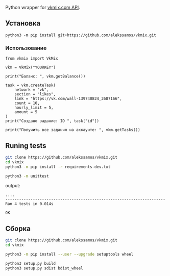 Python wrapper for [vkmix.com API](https://vkmix.com/settings/api). 
## Установка
`python3 -m pip install git+https://github.com/alekssamos/vkmix.git`
### Использование
```python3
from vkmix import VkMix

vkm = VkMix("YOURKEY")

print("Баланс: ", vkm.getBalance())

task = vkm.createTask(
	network = "vk",
	section = "likes",
	link = "https://vk.com/wall-139740824_2687166",
	count = 10,
	hourly_limit = 5,
	amount = 5
)
print("Создано задание: ID ", task["id"])

print("Получить все задания на аккаунте: ", vkm.getTasks())
```
## Runing tests
```bash
git clone https://github.com/alekssamos/vkmix.git
cd vkmix
python3 -m pip install -r requirements-dev.txt

python3 -m unittest
```

output:
 ```
....
----------------------------------------------------------------------
Ran 4 tests in 0.014s

OK

```
## Сборка
```bash
git clone https://github.com/alekssamos/vkmix.git
cd vkmix

python3 -m pip install --user --upgrade setuptools wheel

python3 setup.py build
python3 setup.py sdist bdist_wheel
```
